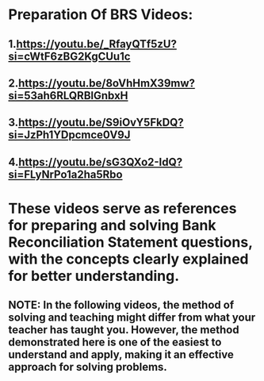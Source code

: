 #  Preparation Of BRS Videos:

1.https://youtu.be/_RfayQTf5zU?si=cWtF6zBG2KgCUu1c
---
2.https://youtu.be/8oVhHmX39mw?si=53ah6RLQRBlGnbxH
---
3.https://youtu.be/S9iOvY5FkDQ?si=JzPh1YDpcmce0V9J
---
4.https://youtu.be/sG3QXo2-IdQ?si=FLyNrPo1a2ha5Rbo
---
 # These videos serve as references for preparing and solving Bank Reconciliation Statement questions, with the concepts clearly explained for better understanding.
 
## **NOTE**: In the following videos, the method of solving and teaching might differ from what your teacher has taught you. However, the method demonstrated here is one of the easiest to understand and apply, making it an effective approach for solving problems.
